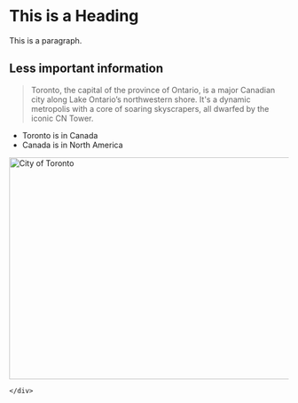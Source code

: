 <!DOCTYPE html>
<html lang="en">
  <head>
    <meta charset="UTF-8">
    <meta name="viewport" content="width=device-width, initial-scale=1">
    <title>new-site</title>
    <link href="/new-site/assets/css/style.css?v=41c7748ae95a87d32eea38b1b0f267e17928bf8f" rel="stylesheet">
  </head>
  <body>
    <div class="container markdown-body">
      <html>
<title>A</title>
<br />
<body>
<h1>This is a Heading</h1>
<p>This is a paragraph.</p>
<h2>Less important information</h2>
<blockquote cite="https://en.wikipedia.org/wiki/Toronto">
Toronto, the capital of the province of Ontario, is a major Canadian city along Lake Ontario’s northwestern shore. It's a dynamic metropolis with a core of soaring skyscrapers, all dwarfed by the iconic CN Tower.
</blockquote>
<ul>
  <li>Toronto is in Canada</li>
  <li>Canada is in North America</li>
</ul>
<img src="https://upload.wikimedia.org/wikipedia/commons/thumb/d/d5/Gardiner_Expressway_Downtown_Toronto.jpg/1920px-Gardiner_Expressway_Downtown_Toronto.jpg" alt="City of Toronto" style="width:600px;height:400px;" />
</body>
</html>

    </div>
  </body>
</html>
